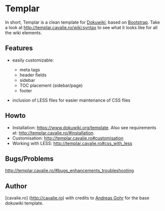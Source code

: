 Templar
======

In short, Templar is a clean template for [Dokuwiki](http://dokuwiki.org), based on [Bootstrap](http://http://twitter.github.com/bootstrap). Take a look at http://templar.cavalie.ro/wiki:syntax to see what it looks like for all the wiki elements. 

Features
--------
* easily customizable:
	* meta tags
	* header fields
	* sidebar
	* TOC placement (sidebar/page)
	* footer

* inclusion of LESS files for easier maintenance of CSS files

Howto
-----

* Installation: https://www.dokuwiki.org/template. Also see requirements at: http://templar.cavalie.ro/#installation.
* Customisation: http://templar.cavalie.ro#customisation
* Working with LESS: http://templar.cavalie.ro#css_with_less

Bugs/Problems
----
http://templar.cavalie.ro/#bugs_enhancements_troubleshooting

Author
-----
[cavalie.ro] (http://cavalie.ro) with credits to [Andreas Gohr](http://dokuwiki.org) for the base dokuwiki template.


